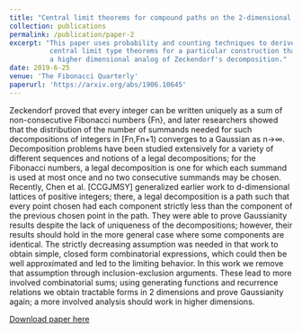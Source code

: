 ```yaml
---
title: "Central limit theorems for compound paths on the 2-dimensional lattice"
collection: publications
permalink: /publication/paper-2
excerpt: "This paper uses probability and counting techniques to derive
          central limit type theorems for a particular construction that is
          a higher dimensional analog of Zeckendorf's decomposition."
date: 2019-6-25
venue: 'The Fibonacci Quarterly'
paperurl: 'https://arxiv.org/abs/1906.10645'
---
```

Zeckendorf proved that every integer can be written uniquely as a sum of non-consecutive Fibonacci numbers {Fn}, and later researchers showed that the distribution of the number of summands needed for such decompositions of integers in [Fn,Fn+1) converges to a Gaussian as n→∞. Decomposition problems have been studied extensively for a variety of different sequences and notions of a legal decompositions; for the Fibonacci numbers, a legal decomposition is one for which each summand is used at most once and no two consecutive summands may be chosen. Recently, Chen et al. [CCGJMSY] generalized earlier work to d-dimensional lattices of positive integers; there, a legal decomposition is a path such that every point chosen had each component strictly less than the component of the previous chosen point in the path. They were able to prove Gaussianity results despite the lack of uniqueness of the decompositions; however, their results should hold in the more general case where some components are identical. The strictly decreasing assumption was needed in that work to obtain simple, closed form combinatorial expressions, which could then be well approximated and led to the limiting behavior. In this work we remove that assumption through inclusion-exclusion arguments. These lead to more involved combinatorial sums; using generating functions and recurrence relations we obtain tractable forms in 2 dimensions and prove Gaussianity again; a more involved analysis should work in higher dimensions.

[Download paper here](https://arxiv.org/abs/1906.10645)